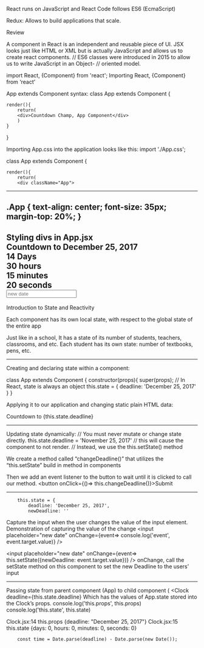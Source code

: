 
React runs on JavaScript and React Code follows ES6 (EcmaScript) 

Redux: 
Allows to build applications that scale. 

Review

A component in React is an independent and reusable piece of UI. 
JSX looks just like HTML or XML but is actually JavaScript and allows us to create react components. 
    // ES6 classes were introduced in 2015 to allow us to write JavaScript in an Object-
    // oriented model. 


import React, {Component} from 'react';
Importing React, {Component} from ‘react’

App extends Component syntax: 
class App extends Component {
    
    render(){
        return(
        <div>Countdown Champ, App Component</div>
        )
    }
}

Importing App.css into the application looks like this: 
import './App.css';
 
class App extends Component {
 
    render(){
        return(
        <div className="App">
 
------------------------------------------------------------------------------------------------------------------------------
.App {
    text-align: center;
    font-size: 35px; 
    margin-top: 20%;
}
------------------------------------------------------------------------------------------------------------------------------

Styling divs in App.jsx 
            <div className="App-title">Countdown to December 25, 2017</div>
            <div>
                <div className="Clock-days">14 Days</div>
                <div className="Clock-hours">30 hours</div>
                <div className="Clock-minutes">15 minutes </div>
                <div className="Clock-seconds">20 seconds</div>
            </div>
            <div>
                <input placeholder="new date"/>
------------------------------------------------------------------------------------------------------------------------------

Introduction to State and Reactivity 

Each component has its own local state, with respect to the global state of the entire app 

Just like in a school, 
It has a state of its number of students, teachers, classrooms, and etc.
Each student has its own state: number of textbooks, pens, etc. 

------------------------------------------------------------------------------------------------------------------------------

Creating and declaring state within a component: 

class App extends Component {
    constructor(props){
        super(props);
        // In React, state is always an object 
        this.state = {
            deadline: 'December 25, 2017'
        }
    }

Applying it to our application and changing static plain HTML data:
   <div className="App-title">Countdown to {this.state.deadline}</div>

------------------------------------------------------------------------------------------------------------------------------

Updating state dynamically: 
// You must never mutate or change state directly.
        this.state.deadline = 'November 25, 2017'
        // this will cause the component to not render. 
        // Instead, we use the this.setState() method 


We create a method called “changeDeadline()” that utilizes the “this.setState” build in method in components 

Then we add an event listener to the button to wait until it is clicked to call our method. 
                <button onClick={()=> this.changeDeadline()}>Submit</button>

------------------------------------------------------------------------------------------------------------------------------

        this.state = {
            deadline: 'December 25, 2017',
            newDeadline: ''

Capture the input when the user changes the value of the input element. 
Demonstration of capturing the value of the change 
                <input placeholder="new date"
                onChange={event=> console.log('event', event.target.value)}
                />

<input placeholder="new date"
                onChange={event=> this.setState({newDeadline: event.target.value})}
                />
onChange, call the setState method on this component to set the new Deadline to the users’ input

------------------------------------------------------------------------------------------------------------------------------
Passing state from parent component (App) to child component (<Clock/> 
            <Clock
            deadline={this.state.deadline}
Which has the values of App.state stored into the Clock’s props. 
        console.log('this.props', this.props)
        console.log('this.state', this.state)

Clock.jsx:14 this.props {deadline: "December 25, 2017"}
Clock.jsx:15 this.state {days: 0, hours: 0, minutes: 0, seconds: 0}



        const time = Date.parse(deadline) - Date.parse(new Date());

